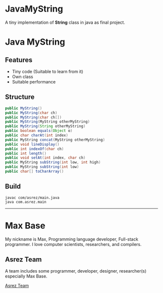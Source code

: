 # JavaMyString

A tiny implementation of **String** class in java as final project.

# Java MyString

## Features

- Tiny code (Suitable to learn from it)
- Own class
- Suitable performance

## Structure

```java
public MyString()
public MyString(char ch)
public MyString(char ch[])
public MyString(MyString otherMyString)
public MyString(String otherMyString)
public boolean equals(Object o)
public char charAt(int index)
public MyString concat(MyString otherMyString)
public void lineDisplay()
public int indexOf(char ch)
public int length()
public void setAt(int index, char ch)
public MyString subString(int low, int high)
public MyString subString(int low)
public char[] toCharArray()
```

## Build

```
javac com/asrez/main.java
java com.asrez.main
```

---------

# Max Base

My nickname is Max, Programming language developer, Full-stack programmer. I love computer scientists, researchers, and compilers.

## Asrez Team

A team includes some programmer, developer, designer, researcher(s) especially Max Base.

[Asrez Team](https://www.asrez.com/)
